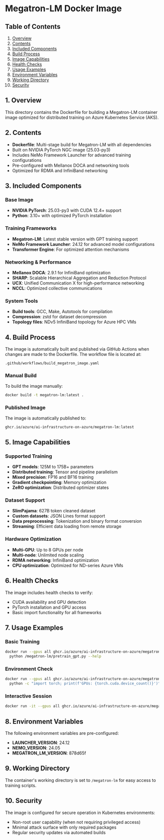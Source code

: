 # Megatron-LM Docker Image

## Table of Contents

1. [Overview](#1-overview)
2. [Contents](#2-contents)
3. [Included Components](#3-included-components)
4. [Build Process](#4-build-process)
5. [Image Capabilities](#5-image-capabilities)
6. [Health Checks](#6-health-checks)
7. [Usage Examples](#7-usage-examples)
8. [Environment Variables](#8-environment-variables)
9. [Working Directory](#9-working-directory)
10. [Security](#10-security)

## 1. Overview

This directory contains the Dockerfile for building a Megatron-LM container image optimized for distributed training on Azure Kubernetes Service (AKS).

## 2. Contents

- **Dockerfile**: Multi-stage build for Megatron-LM with all dependencies
- Built on NVIDIA PyTorch NGC image (25.03-py3)
- Includes NeMo Framework Launcher for advanced training configurations
- Pre-configured with Mellanox DOCA and networking tools
- Optimized for RDMA and InfiniBand networking

## 3. Included Components

### Base Image
- **NVIDIA PyTorch**: 25.03-py3 with CUDA 12.4+ support
- **Python**: 3.10+ with optimized PyTorch installation

### Training Frameworks
- **Megatron-LM**: Latest stable version with GPT training support
- **NeMo Framework Launcher**: 24.12 for advanced model configurations
- **Transformer Engine**: For optimized attention mechanisms

### Networking & Performance
- **Mellanox DOCA**: 2.9.1 for InfiniBand optimization
- **SHARP**: Scalable Hierarchical Aggregation and Reduction Protocol
- **UCX**: Unified Communication X for high-performance networking
- **NCCL**: Optimized collective communications

### System Tools
- **Build tools**: GCC, Make, Autotools for compilation
- **Compression**: zstd for dataset decompression
- **Topology files**: NDv5 InfiniBand topology for Azure HPC VMs

## 4. Build Process

The image is automatically built and published via GitHub Actions when changes are made to the Dockerfile. The workflow file is located at:

```
.github/workflows/build_megatron_image.yaml
```

### Manual Build

To build the image manually:

```bash
docker build -t megatron-lm:latest .
```

### Published Image

The image is automatically published to:

```
ghcr.io/azure/ai-infrastructure-on-azure/megatron-lm:latest
```

## 5. Image Capabilities

### Supported Training
- **GPT models**: 125M to 175B+ parameters
- **Distributed training**: Tensor and pipeline parallelism
- **Mixed precision**: FP16 and BF16 training
- **Gradient checkpointing**: Memory optimization
- **ZeRO optimization**: Distributed optimizer states

### Dataset Support
- **SlimPajama**: 627B token cleaned dataset
- **Custom datasets**: JSON Lines format support
- **Data preprocessing**: Tokenization and binary format conversion
- **Streaming**: Efficient data loading from remote storage

### Hardware Optimization
- **Multi-GPU**: Up to 8 GPUs per node
- **Multi-node**: Unlimited node scaling
- **RDMA networking**: InfiniBand optimization
- **CPU optimization**: Optimized for ND-series Azure VMs

## 6. Health Checks

The image includes health checks to verify:
- CUDA availability and GPU detection
- PyTorch installation and GPU access
- Basic import functionality for all frameworks

## 7. Usage Examples

### Basic Training
```bash
docker run --gpus all ghcr.io/azure/ai-infrastructure-on-azure/megatron-lm:latest \
  python /megatron-lm/pretrain_gpt.py --help
```

### Environment Check
```bash
docker run --gpus all ghcr.io/azure/ai-infrastructure-on-azure/megatron-lm:latest \
  python -c "import torch; print(f'GPUs: {torch.cuda.device_count()}')"
```

### Interactive Session
```bash
docker run -it --gpus all ghcr.io/azure/ai-infrastructure-on-azure/megatron-lm:latest bash
```

## 8. Environment Variables

The following environment variables are pre-configured:

- **LAUNCHER_VERSION**: 24.12
- **NEMO_VERSION**: 24.05  
- **MEGATRON_LM_VERSION**: 878d65f

## 9. Working Directory

The container's working directory is set to `/megatron-lm` for easy access to training scripts.

## 10. Security

The image is configured for secure operation in Kubernetes environments:
- Non-root user capability (when not requiring privileged access)
- Minimal attack surface with only required packages
- Regular security updates via automated builds
